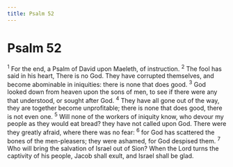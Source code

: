 ```yaml
---
title: Psalm 52
---
```

# Psalm 52

<sup>1</sup> For the end, a Psalm of David upon Maeleth, of instruction. <sup>2</sup> The fool has said in his heart, There is no God. They have corrupted themselves, and become abominable in iniquities: there is none that does good. <sup>3</sup> God looked down from heaven upon the sons of men, to see if there were any that understood, or sought after God. <sup>4</sup> They have all gone out of the way, they are together become unprofitable; there is none that does good, there is not even one. <sup>5</sup> Will none of the workers of iniquity know, who devour my people as they would eat bread? they have not called upon God. There were they greatly afraid, where there was no fear: <sup>6</sup> for God has scattered the bones of the men-pleasers; they were ashamed, for God despised them. <sup>7</sup> Who will bring the salvation of Israel out of Sion? When the Lord turns the captivity of his people, Jacob shall exult, and Israel shall be glad. 